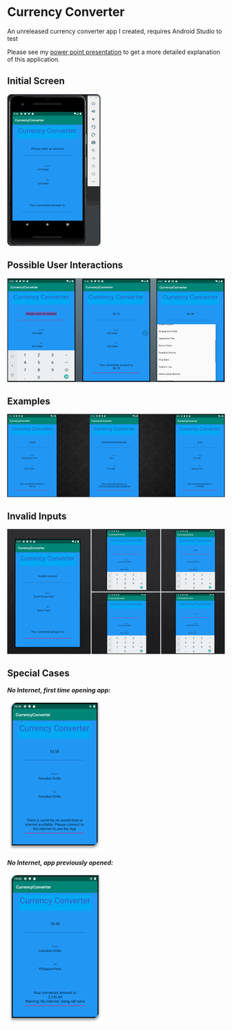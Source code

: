 # Currency Converter
An unreleased currency converter app I created, requires Android Studio to test

Please see my [power point presentation](https://github.com/tislam35/Currency_Converter/blob/master/Currency%20Converter.pptx?raw=true) to get a more detailed explanation of this application.

## Initial Screen

![](images/initScreen)

## Possible User Interactions

![](images/userInteract)

## Examples

![](images/examples)

## Invalid Inputs

![](images/invalids)

## Special Cases

***No Internet, first time opening app:***

![](images/noInter1)

***No Internet, app previously opened:***

![](images/noInter2)

